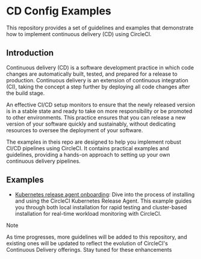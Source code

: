# CD Config Examples

This repository provides a set of guidelines and examples that demonstrate how to implement continuous delivery (CD) using CircleCI.

## Introduction

Continuous delivery (CD) is a software development practice in which code changes are automatically built, tested, and prepared for a release to production. Continuous delivery is an extension of continuous integration (CI), taking the concept a step further by deploying all code changes after the build stage.

An effective CI/CD setup monitors to ensure that the newly released version is in a stable state and ready to take on more responsibility or be promoted to other environments. This practice ensures that you can release a new version of your software quickly and sustainably, without dedicating resources to oversee the deployment of your software.

The examples in theis repo are designed to help you implement robust CI/CD pipelines using CircleCI. It contains practical examples and guidelines, providing a hands-on approach to setting up your own continuous delivery pipelines.

## Examples

* [Kubernetes release agent onboarding](./guidelines/k8s-release-agent-onboarding.md): Dive into the process of installing and using the CircleCI Kubernetes Release Agent. This example guides you through both local installation for rapid testing and cluster-based installation for real-time workload monitoring with CircleCI.

> [!NOTE]
> As time progresses, more guidelines will be added to this repository, and existing ones will be updated to reflect the evolution of CircleCI's Continuous Delivery offerings. Stay tuned for these enhancements
